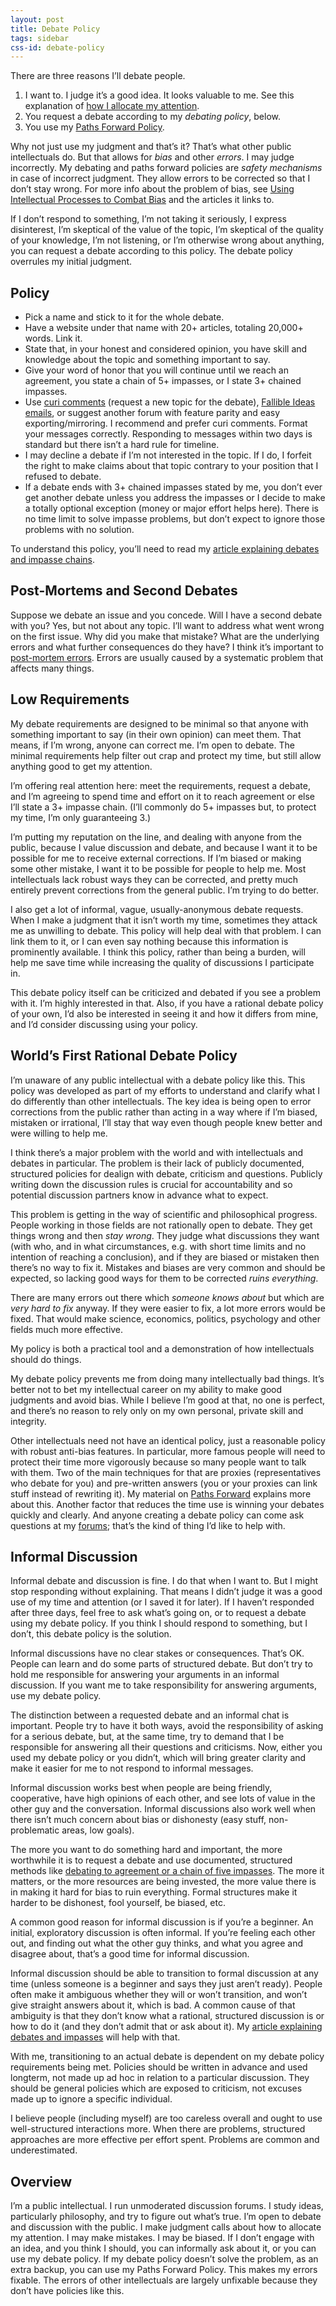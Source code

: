 ```yaml
---
layout: post
title: Debate Policy
tags: sidebar
css-id: debate-policy
---
```


There are three reasons I’ll debate people.

1. I want to. I judge it’s a good idea. It looks valuable to me. See this explanation of [how I allocate my attention](http://curi.us/2226-getting-elliots-attention).
2. You request a debate according to my *debating policy*, below.
3. You use my [Paths Forward Policy](http://curi.us/2068-my-paths-forward-policy).

Why not just use my judgment and that’s it? That’s what other public intellectuals do. But that allows for *bias* and other *errors*. I may judge incorrectly. My debating and paths forward policies are *safety mechanisms* in case of incorrect judgment. They allow errors to be corrected so that I don’t stay wrong. For more info about the problem of bias, see [Using Intellectual Processes to Combat Bias](https://rationalessays.com/using-intellectual-processes-to-combat-bias) and the articles it links to.

If I don’t respond to something, I’m not taking it seriously, I express disinterest, I’m skeptical of the value of the topic, I’m skeptical of the quality of your knowledge, I’m not listening, or I’m otherwise wrong about anything, you can request a debate according to this policy. The debate policy overrules my initial judgment.

## Policy

- Pick a name and stick to it for the whole debate.
- Have a website under that name with 20+ articles, totaling 20,000+ words. Link it. 
- State that, in your honest and considered opinion, you have skill and knowledge about the topic and something important to say.
- Give your word of honor that you will continue until we reach an agreement, you state a chain of 5+ impasses, or I state 3+ chained impasses.
- Use [curi comments](https://curi.us) (request a new topic for the debate), [Fallible Ideas emails](http://fallibleideas.com/discussion), or suggest another forum with feature parity and easy exporting/mirroring. I recommend and prefer curi comments. Format your messages correctly. Responding to messages within two days is standard but there isn’t a hard rule for timeline.
- I may decline a debate if I’m not interested in the topic. If I do, I forfeit the right to make claims about that topic contrary to your position that I refused to debate.
- If a debate ends with 3+ chained impasses stated by me, you don’t ever get another debate unless you address the impasses or I decide to make a totally optional exception (money or major effort helps here). There is no time limit to solve impasse problems, but don’t expect to ignore those problems with no solution.

To understand this policy, you’ll need to read my [article explaining debates and impasse chains](https://rationalessays.com/debates-and-impasse-chains).

## Post-Mortems and Second Debates

Suppose we debate an issue and you concede. Will I have a second debate with you? Yes, but not about any topic. I’ll want to address what went wrong on the first issue. Why did you make that mistake? What are the underlying errors and what further consequences do they have? I think it’s important to [post-mortem errors](https://curi.us/2190-errors-merit-post-mortems). Errors are usually caused by a systematic problem that affects many things.

## Low Requirements

My debate requirements are designed to be minimal so that anyone with something important to say (in their own opinion) can meet them. That means, if I’m wrong, anyone can correct me. I’m open to debate. The minimal requirements help filter out crap and protect my time, but still allow anything good to get my attention.

I’m offering real attention here: meet the requirements, request a debate, and I’m agreeing to spend time and effort on it to reach agreement or else I’ll state a 3+ impasse chain. (I’ll commonly do 5+ impasses but, to protect my time, I’m only guaranteeing 3.)

I’m putting my reputation on the line, and dealing with anyone from the public, because I value discussion and debate, and because I want it to be possible for me to receive external corrections. If I’m biased or making some other mistake, I want it to be possible for people to help me. Most intellectuals lack robust ways they can be corrected, and pretty much entirely prevent corrections from the general public. I’m trying to do better.

I also get a lot of informal, vague, usually-anonymous debate requests. When I make a judgment that it isn’t worth my time, sometimes they attack me as unwilling to debate. This policy will help deal with that problem. I can link them to it, or I can even say nothing because this information is prominently available. I think this policy, rather than being a burden, will help me save time while increasing the quality of discussions I participate in.

This debate policy itself can be criticized and debated if you see a problem with it. I’m highly interested in that. Also, if you have a rational debate policy of your own, I’d also be interested in seeing it and how it differs from mine, and I’d consider discussing using your policy.

## World’s First Rational Debate Policy

I’m unaware of any public intellectual with a debate policy like this. This policy was developed as part of my efforts to understand and clarify what I do differently than other intellectuals. The key idea is being open to error corrections from the public rather than acting in a way where if I’m biased, mistaken or irrational, I’ll stay that way even though people knew better and were willing to help me.

I think there’s a major problem with the world and with intellectuals and debates in particular. The problem is their lack of publicly documented, structured policies for dealign with debate, criticism and questions. Publicly writing down the discussion rules is crucial for accountability and so potential discussion partners know in advance what to expect.

This problem is getting in the way of scientific and philosophical progress. People working in those fields are not rationally open to debate. They get things wrong and then *stay wrong*. They judge what discussions they want (with who, and in what circumstances, e.g. with short time limits and no intention of reaching a conclusion), and if they are biased or mistaken then there’s no way to fix it. Mistakes and biases are very common and should be expected, so lacking good ways for them to be corrected *ruins everything*.

There are many errors out there which *someone knows about* but which are *very hard to fix* anyway. If they were easier to fix, a lot more errors would be fixed. That would make science, economics, politics, psychology and other fields much more effective.

My policy is both a practical tool and a demonstration of how intellectuals should do things.

My debate policy prevents me from doing many intellectually bad things. It’s better not to bet my intellectual career on my ability to make good judgments and avoid bias. While I believe I’m good at that, no one is perfect, and there’s no reason to rely only on my own personal, private skill and integrity.

Other intellectuals need not have an identical policy, just a reasonable policy with robust anti-bias features. In particular, more famous people will need to protect their time more vigorously because so many people want to talk with them. Two of the main techniques for that are proxies (representatives who debate for you) and pre-written answers (you or your proxies can link stuff instead of rewriting it). My material on [Paths Forward](http://fallibleideas.com/paths-forward) explains more about this. Another factor that reduces the time use is winning your debates quickly and clearly. And anyone creating a debate policy can come ask questions at my [forums](http://fallibleideas.com/discussion); that’s the kind of thing I’d like to help with.

## Informal Discussion

Informal debate and discussion is fine. I do that when I want to. But I might stop responding without explaining. That means I didn’t judge it was a good use of my time and attention (or I saved it for later). If I haven’t responded after three days, feel free to ask what’s going on, or to request a debate using my debate policy. If you think I should respond to something, but I don’t, this debate policy is the solution.

Informal discussions have no clear stakes or consequences. That’s OK. People can learn and do some parts of structured debate. But don’t try to hold me responsible for answering your arguments in an informal discussion. If you want me to take responsibility for answering arguments, use my debate policy.

The distinction between a requested debate and an informal chat is important. People try to have it both ways, avoid the responsibility of asking for a serious debate, but, at the same time, try to demand that I be responsible for answering all their questions and criticisms. Now, either you used my debate policy or you didn’t, which will bring greater clarity and make it easier for me to not respond to informal messages.

Informal discussion works best when people are being friendly, cooperative, have high opinions of each other, and see lots of value in the other guy and the conversation. Informal discussions also work well when there isn’t much concern about bias or dishonesty (easy stuff, non-problematic areas, low goals).

The more you want to do something hard and important, the more worthwhile it is to request a debate and use documented, structured methods like [debating to agreement or a chain of five impasses](https://rationalessays.com/debates-and-impasse-chains). The more it matters, or the more resources are being invested, the more value there is in making it hard for bias to ruin everything. Formal structures make it harder to be dishonest, fool yourself, be biased, etc.

A common good reason for informal discussion is if you’re a beginner. An initial, exploratory discussion is often informal. If you’re feeling each other out, and finding out what the other guy thinks, and what you agree and disagree about, that’s a good time for informal discussion.

Informal discussion should be able to transition to formal discussion at any time (unless someone is a beginner and says they just aren’t ready). People often make it ambiguous whether they will or won’t transition, and won’t give straight answers about it, which is bad. A common cause of that ambiguity is that they don’t know what a rational, structured discussion is or how to do it (and they don’t admit that or ask about it). My [article explaining debates and impasses](https://rationalessays.com/debates-and-impasse-chains) will help with that.

With me, transitioning to an actual debate is dependent on my debate policy requirements being met. Policies should be written in advance and used longterm, not made up ad hoc in relation to a particular discussion. They should be general policies which are exposed to criticism, not excuses made up to ignore a specific individual.

I believe people (including myself) are too careless overall and ought to use well-structured interactions more. When there are problems, structured approaches are more effective per effort spent. Problems are common and underestimated.

## Overview

I’m a public intellectual. I run unmoderated discussion forums. I study ideas, particularly philosophy, and try to figure out what’s true. I’m open to debate and discussion with the public. I make judgment calls about how to allocate my attention. I may make mistakes. I may be biased. If I don’t engage with an idea, and you think I should, you can informally ask about it, or you can use my debate policy. If my debate policy doesn’t solve the problem, as an extra backup, you can use my Paths Forward Policy. This makes my errors fixable. The errors of other intellectuals are largely unfixable because they don’t have policies like this.